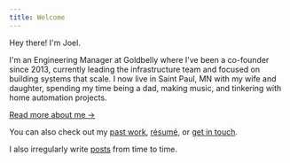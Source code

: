 ```yaml
---
title: Welcome
---
```


Hey there! I'm Joel.

I'm an Engineering Manager at Goldbelly where I've been a co-founder since 2013, currently leading the infrastructure team and focused on building systems that scale. I now live in Saint Paul, MN with my wife and daughter, spending my time being a dad, making music, and tinkering with home automation projects.

[Read more about me →](/about/)

You can also check out my [past work](/work/), [résumé](/resume/), or [get in touch](/contact/).

I also irregularly write [posts](/posts/) from time to time.

